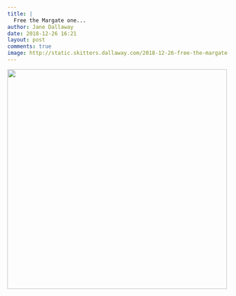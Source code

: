 ```yaml
---
title: |
  Free the Margate one...
author: Jane Dallaway
date: 2018-12-26 16:21
layout: post
comments: true
image: http://static.skitters.dallaway.com/2018-12-26-free-the-margate-one-thumb-1-IMG-8192.JPG
---
```


<div>
        <a href="http://static.skitters.dallaway.com/2018-12-26-free-the-margate-one-fullsize-1-IMG-8192.JPG">
          <img src="http://static.skitters.dallaway.com/2018-12-26-free-the-margate-one-thumb-1-IMG-8192.JPG" width="500" height="500"/>
        </a>
      </div>


  
      